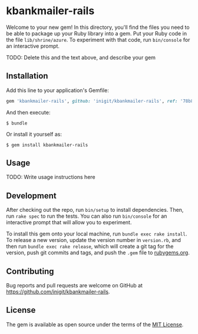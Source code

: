 # kbankmailer-rails

Welcome to your new gem! In this directory, you'll find the files you need to be able to package up your Ruby library into a gem. Put your Ruby code in the file `lib/shrine/azure`. To experiment with that code, run `bin/console` for an interactive prompt.

TODO: Delete this and the text above, and describe your gem

## Installation

Add this line to your application's Gemfile:

```ruby
gem 'kbankmailer-rails', github: 'inigit/kbankmailer-rails', ref: '78b84c390362ee6a3612e220678c949a8f0e5a3f'
```

And then execute:

    $ bundle

Or install it yourself as:

    $ gem install kbankmailer-rails

## Usage

TODO: Write usage instructions here

## Development

After checking out the repo, run `bin/setup` to install dependencies. Then, run `rake spec` to run the tests. You can also run `bin/console` for an interactive prompt that will allow you to experiment.

To install this gem onto your local machine, run `bundle exec rake install`. To release a new version, update the version number in `version.rb`, and then run `bundle exec rake release`, which will create a git tag for the version, push git commits and tags, and push the `.gem` file to [rubygems.org](https://rubygems.org).

## Contributing

Bug reports and pull requests are welcome on GitHub at https://github.com/inigit/kbankmailer-rails.

## License

The gem is available as open source under the terms of the [MIT License](https://opensource.org/licenses/MIT).
